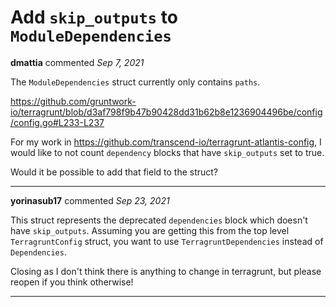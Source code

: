 # Add `skip_outputs` to `ModuleDependencies`

**dmattia** commented *Sep 7, 2021*

The `ModuleDependencies` struct currently only contains `paths`.

https://github.com/gruntwork-io/terragrunt/blob/d3af798f9b47b90428dd31b62b8e1236904496be/config/config.go#L233-L237

For my work in https://github.com/transcend-io/terragrunt-atlantis-config, I would like to not count `dependency` blocks that have `skip_outputs` set to true.

Would it be possible to add that field to the struct?
<br />
***


**yorinasub17** commented *Sep 23, 2021*

This struct represents the deprecated `dependencies` block which doesn't have `skip_outputs`. Assuming you are getting this from the top level `TerragruntConfig` struct, you want to use `TerragruntDependencies` instead of `Dependencies`.

Closing as I don't think there is anything to change in terragrunt, but please reopen if you think otherwise!
***

